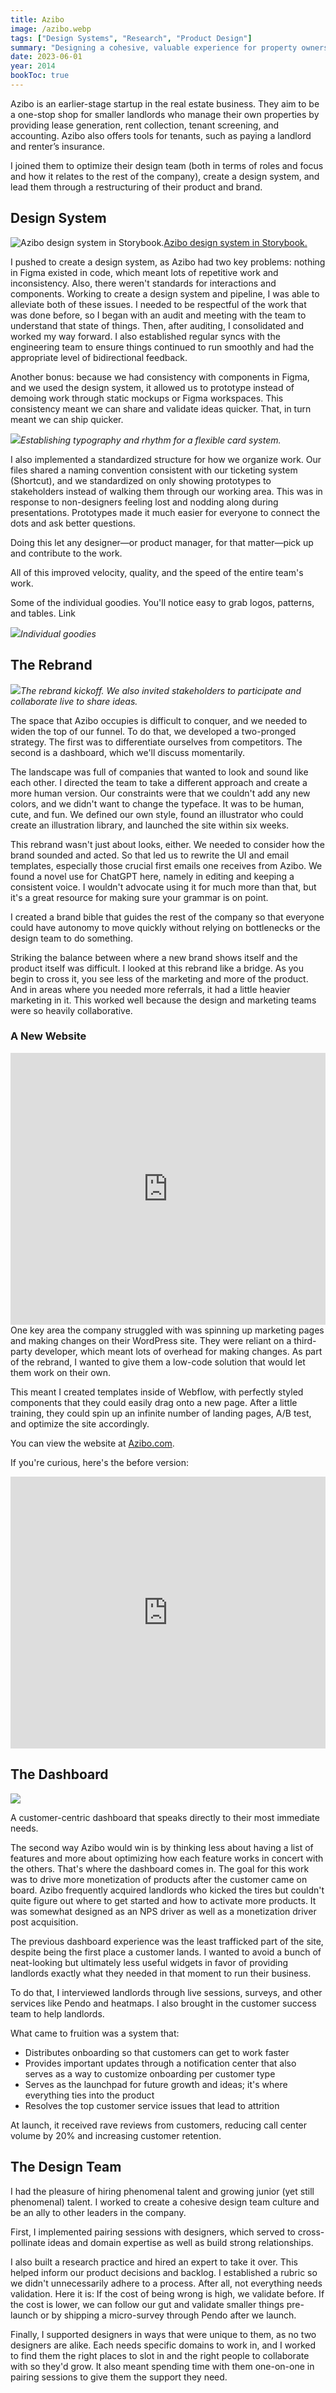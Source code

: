 ```yaml
---
title: Azibo
image: /azibo.webp
tags: ["Design Systems", "Research", "Product Design"]
summary: "Designing a cohesive, valuable experience for property owners."
date: 2023-06-01
year: 2014
bookToc: true
---
```


Azibo is an earlier-stage startup in the real estate business. They aim to be a one-stop shop for smaller landlords who manage their own properties by providing lease generation, rent collection, tenant screening, and accounting. Azibo also offers tools for tenants, such as paying a landlord and renter’s insurance.

I joined them to optimize their design team (both in terms of roles and focus and how it relates to the rest of the company), create a design system, and lead them through a restructuring of their product and brand.

## Design System

![Azibo design system in Storybook.](/design-system.webp)[Azibo design system in Storybook.](https://zibo-co.github.io/frontend-azibo/?path=/story/refactor-cards-cardpromo--default)

I pushed to create a design system, as Azibo had two key problems: nothing in Figma existed in code, which meant lots of repetitive work and inconsistency. Also, there weren't standards for interactions and components. Working to create a design system and pipeline, I was able to alleviate both of these issues. I needed to be respectful of the work that was done before, so I began with an audit and meeting with the team to understand that state of things. Then, after auditing, I consolidated and worked my way forward. I also established regular syncs with the engineering team to ensure things continued to run smoothly and had the appropriate level of bidirectional feedback.

Another bonus: because we had consistency with components in Figma, and we used the design system, it allowed us to prototype instead of demoing work through static mockups or Figma workspaces. This consistency meant we can share and validate ideas quicker. That, in turn meant we can ship quicker.

![](/construction-guidelines.webp)*Establishing typography and rhythm for a flexible card system.*

I also implemented a standardized structure for how we organize work. Our files shared a naming convention consistent with our ticketing system (Shortcut), and we standardized on only showing prototypes to stakeholders instead of walking them through our working area. This was in response to non-designers feeling lost and nodding along during presentations. Prototypes made it much easier for everyone to connect the dots and ask better questions.

Doing this let any designer—or product manager, for that matter—pick up and contribute to the work.

All of this improved velocity, quality, and the speed of the entire team's work.

Some of the individual goodies. You'll notice easy to grab logos, patterns, and tables. Link

![](/individual-goodies.webp)*Individual goodies*



## The Rebrand

![](/rebrand-kickoff.webp)*The rebrand kickoff. We also invited stakeholders to participate and collaborate live to share ideas.*

The space that Azibo occupies is difficult to conquer, and we needed to widen the top of our funnel. To do that, we developed a two-pronged strategy. The first was to differentiate ourselves from competitors. The second is a dashboard, which we'll discuss momentarily.

The landscape was full of companies that wanted to look and sound like each other. I directed the team to take a different approach and create a more human version. Our constraints were that we couldn't add any new colors, and we didn't want to change the typeface. It was to be human, cute, and fun. We defined our own style, found an illustrator who could create an illustration library, and launched the site within six weeks.

This rebrand wasn't just about looks, either. We needed to consider how the brand sounded and acted. So that led us to rewrite the UI and email templates, especially those crucial first emails one receives from Azibo. We found a novel use for ChatGPT here, namely in editing and keeping a consistent voice. I wouldn't advocate using it for much more than that, but it's a great resource for making sure your grammar is on point.

I created a brand bible that guides the rest of the company so that everyone could have autonomy to move quickly without relying on bottlenecks or the design team to do something.

Striking the balance between where a new brand shows itself and the product itself was difficult. I looked at this rebrand like a bridge. As you begin to cross it, you see less of the marketing and more of the product. And in areas where you needed more referrals, it had a little heavier marketing in it. This worked well because the design and marketing teams were so heavily collaborative.

### A New Website

<div style="position: relative; padding-bottom: 86.33093525179856%; height: 0;"><iframe src="https://www.loom.com/embed/85445da7c9884c3da0e674bcdd91e8d6?sid=083304e4-fec3-4fa7-9007-14ab31f4896a" frameborder="0" webkitallowfullscreen mozallowfullscreen allowfullscreen style="position: absolute; top: 0; left: 0; width: 100%; height: 100%;"></iframe></div>
One key area the company struggled with was spinning up marketing pages and making changes on their WordPress site. They were reliant on a third-party developer, which meant lots of overhead for making changes. As part of the rebrand, I wanted to give them a low-code solution that would let them work on their own.

This meant I created templates inside of Webflow, with perfectly styled components that they could easily drag onto a new page. After a little training, they could spin up an infinite number of landing pages, A/B test, and optimize the site accordingly.

You can view the website at [Azibo.com](https://azibo.com/).

If you're curious, here's the before version:
<div style="position: relative; padding-bottom: 86.33093525179856%; height: 0;"><iframe src="https://www.loom.com/embed/c686199792c44292bdd54349a886e5cb?sid=6579900f-c0cc-4273-ae18-fc357bcd36b9" frameborder="0" webkitallowfullscreen mozallowfullscreen allowfullscreen style="position: absolute; top: 0; left: 0; width: 100%; height: 100%;"></iframe></div>


## The Dashboard

![](/dashboard.webp)

A customer-centric dashboard that speaks directly to their most immediate needs.

The second way Azibo would win is by thinking less about having a list of features and more about optimizing how each feature works in concert with the others. That's where the dashboard comes in. The goal for this work was to drive more monetization of products after the customer came on board. Azibo frequently acquired landlords who kicked the tires but couldn't quite figure out where to get started and how to activate more products. It was somewhat designed as an NPS driver as well as a monetization driver post acquisition.

The previous dashboard experience was the least trafficked part of the site, despite being the first place a customer lands. I wanted to avoid a bunch of neat-looking but ultimately less useful widgets in favor of providing landlords exactly what they needed in that moment to run their business.

To do that, I interviewed landlords through live sessions, surveys, and other services like Pendo and heatmaps. I also brought in the customer success team to help landlords.

What came to fruition was a system that:

- Distributes onboarding so that customers can get to work faster
- Provides important updates through a notification center that also serves as a way to customize onboarding per customer type
- Serves as the launchpad for future growth and ideas; it's where everything ties into the product
- Resolves the top customer service issues that lead to attrition

At launch, it received rave reviews from customers, reducing call center volume by 20% and increasing customer retention.

## The Design Team

I had the pleasure of hiring phenomenal talent and growing junior (yet still phenomenal) talent. I worked to create a cohesive design team culture and be an ally to other leaders in the company.

First, I implemented pairing sessions with designers, which served to cross-pollinate ideas and domain expertise as well as build strong relationships.

I also built a research practice and hired an expert to take it over. This helped inform our product decisions and backlog. I established a rubric so we didn't unnecessarily adhere to a process. After all, not everything needs validation. Here it is: If the cost of being wrong is high, we validate before. If the cost is lower, we can follow our gut and validate smaller things pre-launch or by shipping a micro-survey through Pendo after we launch.

Finally, I supported designers in ways that were unique to them, as no two designers are alike. Each needs specific domains to work in, and I worked to find them the right places to slot in and the right people to collaborate with so they'd grow. It also meant spending time with them one-on-one in pairing sessions to give them the support they need.